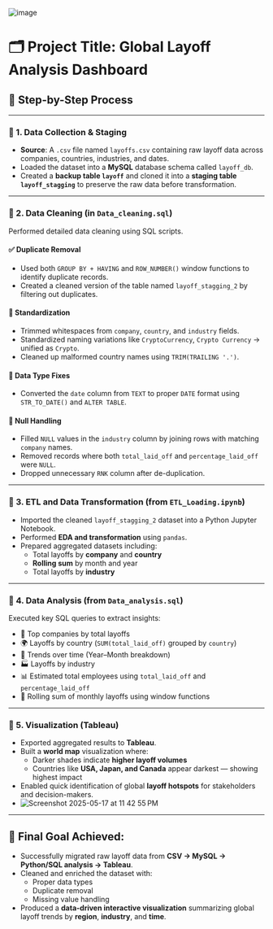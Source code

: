 ![image](https://github.com/user-attachments/assets/a2ff142e-93fe-484f-8f56-df1e74ae74f1)


# 🗂️ Project Title: Global Layoff Analysis Dashboard

## 🧩 Step-by-Step Process

---

### 🔹 1. Data Collection & Staging

- **Source**: A `.csv` file named `layoffs.csv` containing raw layoff data across companies, countries, industries, and dates.
- Loaded the dataset into a **MySQL** database schema called `layoff_db`.
- Created a **backup table `layoff`** and cloned it into a **staging table `layoff_stagging`** to preserve the raw data before transformation.

---

### 🔹 2. Data Cleaning (in `Data_cleaning.sql`)

Performed detailed data cleaning using SQL scripts.

#### ✅ Duplicate Removal
- Used both `GROUP BY + HAVING` and `ROW_NUMBER()` window functions to identify duplicate records.
- Created a cleaned version of the table named `layoff_stagging_2` by filtering out duplicates.

#### 🧽 Standardization
- Trimmed whitespaces from `company`, `country`, and `industry` fields.
- Standardized naming variations like `CryptoCurrency`, `Crypto Currency` → unified as `Crypto`.
- Cleaned up malformed country names using `TRIM(TRAILING '.')`.

#### 📆 Data Type Fixes
- Converted the `date` column from `TEXT` to proper `DATE` format using `STR_TO_DATE()` and `ALTER TABLE`.

#### 🚫 Null Handling
- Filled `NULL` values in the `industry` column by joining rows with matching `company` names.
- Removed records where both `total_laid_off` and `percentage_laid_off` were `NULL`.
- Dropped unnecessary `RNK` column after de-duplication.

---

### 🔹 3. ETL and Data Transformation (from `ETL_Loading.ipynb`)

- Imported the cleaned `layoff_stagging_2` dataset into a Python Jupyter Notebook.
- Performed **EDA and transformation** using `pandas`.
- Prepared aggregated datasets including:
  - Total layoffs by **company** and **country**
  - **Rolling sum** by month and year
  - Total layoffs by **industry**

---

### 🔹 4. Data Analysis (from `Data_analysis.sql`)

Executed key SQL queries to extract insights:

- 🏢 Top companies by total layoffs
- 🌍 Layoffs by country (`SUM(total_laid_off)` grouped by `country`)
- 📆 Trends over time (Year–Month breakdown)
- 🏭 Layoffs by industry
- 📊 Estimated total employees using `total_laid_off` and `percentage_laid_off`
- 🔁 Rolling sum of monthly layoffs using window functions

---

### 🔹 5. Visualization (Tableau)

- Exported aggregated results to **Tableau**.
- Built a **world map** visualization where:
  - Darker shades indicate **higher layoff volumes**
  - Countries like **USA, Japan, and Canada** appear darkest — showing highest impact
- Enabled quick identification of global **layoff hotspots** for stakeholders and decision-makers.
- ![Screenshot 2025-05-17 at 11 42 55 PM](https://github.com/user-attachments/assets/13ae079c-45b7-42ad-aa78-dbea6a7e7230)


---

## 🎯 Final Goal Achieved:

- Successfully migrated raw layoff data from **CSV → MySQL → Python/SQL analysis → Tableau**.
- Cleaned and enriched the dataset with:
  - Proper data types
  - Duplicate removal
  - Missing value handling
- Produced a **data-driven interactive visualization** summarizing global layoff trends by **region**, **industry**, and **time**.

